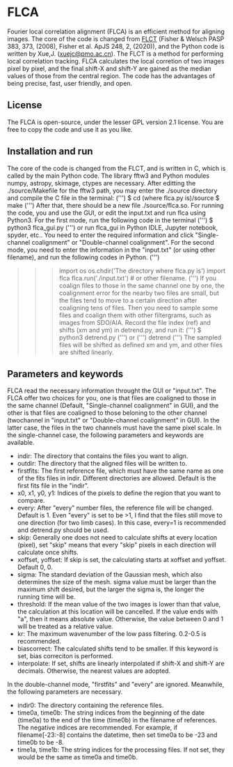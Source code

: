 # FLCA
Fourier local correlation alignment (FLCA) is an efficient method for aligning images. The core of the code is changed from [FLCT](http://solarmuri.ssl.berkeley.edu/overview/publicdownloads/software.html) (Fisher & Welsch PASP 383, 373, (2008), Fisher et al. ApJS 248, 2, (2020)), and the Python code is written by Xue,J. (xuejc@pmo.ac.cn). The FLCT is a method for performing local correlation tracking. FLCA calculates the local corretion of two images pixel by pixel, and the final shift-X and shift-Y are gained as the median values of those from the central region. The code has the advantages of being precise, fast, user friendly, and open.

## License
The FLCA is open-source, under the lesser GPL version 2.1 license. You are free to copy the code and use it as you like.

## Installation and run
The core of the code is changed from the FLCT, and is written in C, which is called by the main Python code. The library fftw3 and Python modules numpy, astropy, skimage, ctypes are necessary. After editting the ./source/Makefile for the fftw3 path, you may enter the ./source directory and compile the C file in the terminal:
(''')
$ cd (where flca.py is)/source
$ make
(''')
After that, there should be a new file ./source/flca.so.
For running the code, you and use the GUI, or edit the input.txt and run flca using Python3. For the first mode, run the following code in the terminal
(''')
$ python3 flca_gui.py
(''')
or run flca_gui in Python IDLE, Jupyter notebook, spyder, etc.. You need to enter the required information and click "Single-channel coalignment" or "Double-channel coalignment". 
For the second mode, you need to enter the information in the "input.txt" (or using other filename), and run the following codes in Python.
(''')
>>> import os
>>> os.chdir('The directory where flca.py is')
>>> import flca
>>> flca.run('./input.txt') # or other filename.
(''')
If you coalign files to those in the same channel one by one, the coalignment error for the nearby two files are small, but the files tend to move to a certain direction after coaligning tens of files. Then you need to sample some files and coalign them with other filtergrams, such as images from SDO/AIA. Record the file index (ref) and shifts (xm and ym) in detrend.py, and run it:
(''')
$ python3 detrend.py
(''')
or
(''')
>>> detrend
(''')
 The sampled files will be shifted as defined xm and ym, and other files are shifted linearly.

## Parameters and keywords
FLCA read the necessary information throught the GUI or "input.txt". The FLCA offer two choices for you, one is that files are coaligned to those in the same channel (Default, "Single-channel coalignment" in GUI), and the other is that files are coaligned to those beloning to the other channel (twochannel in "input.txt" or "Double-channel coalignment" in GUI). In the latter case, the files in the two channels must have the same pixel scale.
In the single-channel case, the following parameters and keywords are available.
- indir: The directory that contains the files you want to align. 
- outdir: The directory that the aligned files will be written to.
- firstfits: The first reference file, which must have the same name as one of the fits files in indir. Different directories are allowed. Default is the first fits file in the "indir".
- x0, x1, y0, y1: Indices of the pixels to define the region that you want to compare.
- every: After "every" number files, the reference file will be changed. Default is 1. Even "every" is set to be >1, I find that the files still move to one direction (for two limb cases). In this case, every=1 is recommended and detrend.py should be used.
- skip: Generally one does not need to calculate shifts at every location (pixel), set "skip" means that every "skip" pixels in each direction will calculate once shifts.
- xoffset, yoffset: If skip is set, the calculating starts at xoffset and yoffset. Default 0, 0.
- sigma: The standard deviation of the Gaussian mesh, which also determines the size of the mesh. sigma value must be larger than the maximum shift desired, but the larger the sigma is, the longer the running time will be.
- threshold: If the mean value of the two images is lower than that value, the calculation at this location will be cancelled. If the value ends with "a", then it means absolute value. Otherwise, the value between 0 and 1 will be treated as a relative value.
- kr: The maximum wavenumber of the low pass filtering. 0.2-0.5 is recommended.
- biascorrect: The calculated shifts tend to be smaller. If this keyword is set, bias correciton is performed.
- interpolate: If set, shifts are linearly interpolated if shift-X and shift-Y are decimals. Otherwise, the nearest values are adopted.

In the double-channel mode, "firstfits" and "every" are ignored. Meanwhile, the following parameters are necessary.
- indir0: The directory containing the reference files.
- time0a, time0b: The string indices from the beginning of the date (time0a) to the end of the time (time0b) in the filename of references. The negative indices are recommended. For example, if filename[-23:-8] contains the datetime, then set time0a to be -23 and time0b to be -8.
- time1a, time1b: The string indices for the processing files. If not set, they would be the same as time0a and time0b.

